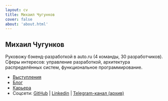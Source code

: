 ```yaml
---
layout: cv
title: Михаил Чугунков
cover: false
about: 'about.html'
---
```


## Михаил Чугунков
Руковожу бэкенд-разработкой в auto.ru (4 команды, 30 разработчиков). Сферы интересов: управление разработкой, архитектура распределённых систем, функциональное программирование.
* [Выступления](/talks.html)
* [Блог](/blog)
* [Карьера](/cv.html)
* Соцсети: [GitHub](https://github.com/poslegm) \| [Linkedin](https://www.linkedin.com/in/poslegm/) \| [Telegram-канал (архив)](https://t.me/lilfunctor)
